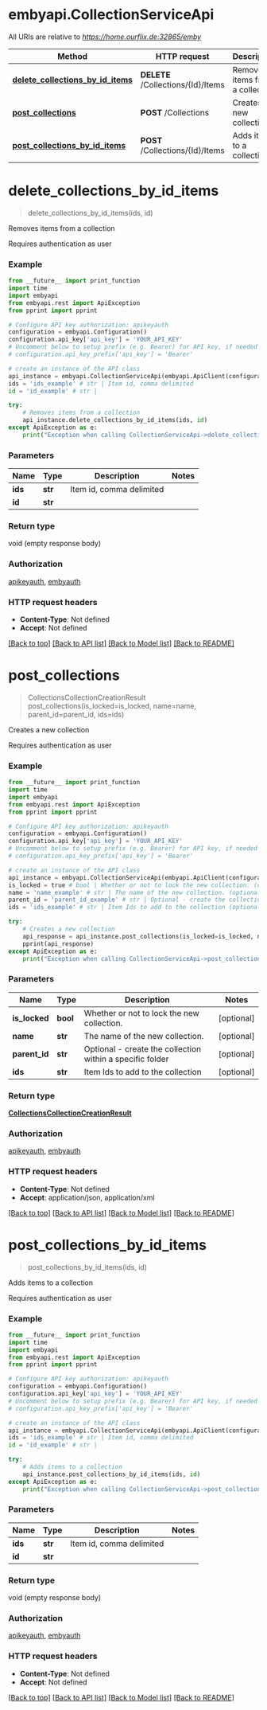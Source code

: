 # embyapi.CollectionServiceApi

All URIs are relative to *https://home.ourflix.de:32865/emby*

Method | HTTP request | Description
------------- | ------------- | -------------
[**delete_collections_by_id_items**](CollectionServiceApi.md#delete_collections_by_id_items) | **DELETE** /Collections/{Id}/Items | Removes items from a collection
[**post_collections**](CollectionServiceApi.md#post_collections) | **POST** /Collections | Creates a new collection
[**post_collections_by_id_items**](CollectionServiceApi.md#post_collections_by_id_items) | **POST** /Collections/{Id}/Items | Adds items to a collection

# **delete_collections_by_id_items**
> delete_collections_by_id_items(ids, id)

Removes items from a collection

Requires authentication as user

### Example
```python
from __future__ import print_function
import time
import embyapi
from embyapi.rest import ApiException
from pprint import pprint

# Configure API key authorization: apikeyauth
configuration = embyapi.Configuration()
configuration.api_key['api_key'] = 'YOUR_API_KEY'
# Uncomment below to setup prefix (e.g. Bearer) for API key, if needed
# configuration.api_key_prefix['api_key'] = 'Bearer'

# create an instance of the API class
api_instance = embyapi.CollectionServiceApi(embyapi.ApiClient(configuration))
ids = 'ids_example' # str | Item id, comma delimited
id = 'id_example' # str | 

try:
    # Removes items from a collection
    api_instance.delete_collections_by_id_items(ids, id)
except ApiException as e:
    print("Exception when calling CollectionServiceApi->delete_collections_by_id_items: %s\n" % e)
```

### Parameters

Name | Type | Description  | Notes
------------- | ------------- | ------------- | -------------
 **ids** | **str**| Item id, comma delimited | 
 **id** | **str**|  | 

### Return type

void (empty response body)

### Authorization

[apikeyauth](../README.md#apikeyauth), [embyauth](../README.md#embyauth)

### HTTP request headers

 - **Content-Type**: Not defined
 - **Accept**: Not defined

[[Back to top]](#) [[Back to API list]](../README.md#documentation-for-api-endpoints) [[Back to Model list]](../README.md#documentation-for-models) [[Back to README]](../README.md)

# **post_collections**
> CollectionsCollectionCreationResult post_collections(is_locked=is_locked, name=name, parent_id=parent_id, ids=ids)

Creates a new collection

Requires authentication as user

### Example
```python
from __future__ import print_function
import time
import embyapi
from embyapi.rest import ApiException
from pprint import pprint

# Configure API key authorization: apikeyauth
configuration = embyapi.Configuration()
configuration.api_key['api_key'] = 'YOUR_API_KEY'
# Uncomment below to setup prefix (e.g. Bearer) for API key, if needed
# configuration.api_key_prefix['api_key'] = 'Bearer'

# create an instance of the API class
api_instance = embyapi.CollectionServiceApi(embyapi.ApiClient(configuration))
is_locked = true # bool | Whether or not to lock the new collection. (optional)
name = 'name_example' # str | The name of the new collection. (optional)
parent_id = 'parent_id_example' # str | Optional - create the collection within a specific folder (optional)
ids = 'ids_example' # str | Item Ids to add to the collection (optional)

try:
    # Creates a new collection
    api_response = api_instance.post_collections(is_locked=is_locked, name=name, parent_id=parent_id, ids=ids)
    pprint(api_response)
except ApiException as e:
    print("Exception when calling CollectionServiceApi->post_collections: %s\n" % e)
```

### Parameters

Name | Type | Description  | Notes
------------- | ------------- | ------------- | -------------
 **is_locked** | **bool**| Whether or not to lock the new collection. | [optional] 
 **name** | **str**| The name of the new collection. | [optional] 
 **parent_id** | **str**| Optional - create the collection within a specific folder | [optional] 
 **ids** | **str**| Item Ids to add to the collection | [optional] 

### Return type

[**CollectionsCollectionCreationResult**](CollectionsCollectionCreationResult.md)

### Authorization

[apikeyauth](../README.md#apikeyauth), [embyauth](../README.md#embyauth)

### HTTP request headers

 - **Content-Type**: Not defined
 - **Accept**: application/json, application/xml

[[Back to top]](#) [[Back to API list]](../README.md#documentation-for-api-endpoints) [[Back to Model list]](../README.md#documentation-for-models) [[Back to README]](../README.md)

# **post_collections_by_id_items**
> post_collections_by_id_items(ids, id)

Adds items to a collection

Requires authentication as user

### Example
```python
from __future__ import print_function
import time
import embyapi
from embyapi.rest import ApiException
from pprint import pprint

# Configure API key authorization: apikeyauth
configuration = embyapi.Configuration()
configuration.api_key['api_key'] = 'YOUR_API_KEY'
# Uncomment below to setup prefix (e.g. Bearer) for API key, if needed
# configuration.api_key_prefix['api_key'] = 'Bearer'

# create an instance of the API class
api_instance = embyapi.CollectionServiceApi(embyapi.ApiClient(configuration))
ids = 'ids_example' # str | Item id, comma delimited
id = 'id_example' # str | 

try:
    # Adds items to a collection
    api_instance.post_collections_by_id_items(ids, id)
except ApiException as e:
    print("Exception when calling CollectionServiceApi->post_collections_by_id_items: %s\n" % e)
```

### Parameters

Name | Type | Description  | Notes
------------- | ------------- | ------------- | -------------
 **ids** | **str**| Item id, comma delimited | 
 **id** | **str**|  | 

### Return type

void (empty response body)

### Authorization

[apikeyauth](../README.md#apikeyauth), [embyauth](../README.md#embyauth)

### HTTP request headers

 - **Content-Type**: Not defined
 - **Accept**: Not defined

[[Back to top]](#) [[Back to API list]](../README.md#documentation-for-api-endpoints) [[Back to Model list]](../README.md#documentation-for-models) [[Back to README]](../README.md)

